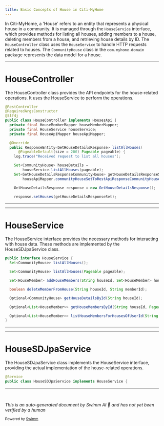 ```yaml
---
title: Basic Concepts of House in Citi-MyHome
---
```

In Citi-MyHome, a 'House' refers to an entity that represents a physical house in a community. It is managed through the `HouseService` interface, which provides methods for listing all houses, adding members to a house, deleting members from a house, and retrieving house details by ID. The `HouseController` class uses the `HouseService` to handle HTTP requests related to houses. The `CommunityHouse` class in the `com.myhome.domain` package represents the data model for a house.

<SwmSnippet path="/service/src/main/java/com/myhome/controllers/HouseController.java" line="43">

---

# HouseController

The HouseController class provides the API endpoints for the house-related operations. It uses the HouseService to perform the operations.

```java
@RestController
@RequiredArgsConstructor
@Slf4j
public class HouseController implements HousesApi {
  private final HouseMemberMapper houseMemberMapper;
  private final HouseService houseService;
  private final HouseApiMapper houseApiMapper;

  @Override
  public ResponseEntity<GetHouseDetailsResponse> listAllHouses(
      @PageableDefault(size = 200) Pageable pageable) {
    log.trace("Received request to list all houses");

    Set<CommunityHouse> houseDetails =
        houseService.listAllHouses(pageable);
    Set<GetHouseDetailsResponseCommunityHouse> getHouseDetailsResponseSet =
        houseApiMapper.communityHouseSetToRestApiResponseCommunityHouseSet(houseDetails);

    GetHouseDetailsResponse response = new GetHouseDetailsResponse();

    response.setHouses(getHouseDetailsResponseSet);
```

---

</SwmSnippet>

<SwmSnippet path="/service/src/main/java/com/myhome/services/HouseService.java" line="26">

---

# HouseService

The HouseService interface provides the necessary methods for interacting with house data. These methods are implemented by the HouseSDJpaService class.

```java
public interface HouseService {
  Set<CommunityHouse> listAllHouses();

  Set<CommunityHouse> listAllHouses(Pageable pageable);

  Set<HouseMember> addHouseMembers(String houseId, Set<HouseMember> houseMembers);

  boolean deleteMemberFromHouse(String houseId, String memberId);

  Optional<CommunityHouse> getHouseDetailsById(String houseId);

  Optional<List<HouseMember>> getHouseMembersById(String houseId, Pageable pageable);

  Optional<List<HouseMember>> listHouseMembersForHousesOfUserId(String userId, Pageable pageable);
}
```

---

</SwmSnippet>

<SwmSnippet path="/service/src/main/java/com/myhome/services/springdatajpa/HouseSDJpaService.java" line="36">

---

# HouseSDJpaService

The HouseSDJpaService class implements the HouseService interface, providing the actual implementation of the house-related operations.

```java
@Service
public class HouseSDJpaService implements HouseService {
```

---

</SwmSnippet>

&nbsp;

*This is an auto-generated document by Swimm AI 🌊 and has not yet been verified by a human*

<SwmMeta version="3.0.0" repo-id="Z2l0aHViJTNBJTNBQ2l0aS1NeUhvbWUlM0ElM0FnaWxhZG5hdm90" repo-name="Citi-MyHome" doc-type="overview"><sup>Powered by [Swimm](/)</sup></SwmMeta>
